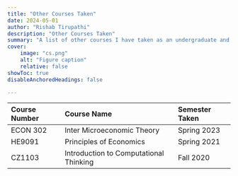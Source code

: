 ```yaml
---
title: "Other Courses Taken"
date: 2024-05-01
author: "Rishab Tirupathi"
description: "Other Courses Taken" 
summary: "A list of other courses I have taken as an undergraduate and graduate student." 
cover:
    image: "cs.png"
    alt: "Figure caption"
    relative: false
showToc: true
disableAnchoredHeadings: false

---
```

| Course Number | Course Name | Semester Taken |
| :-------------| :----------| :-------------|
| ECON 302      | Inter Microeconomic Theory| Spring 2023|
| HE9091      | Principles of Economics| Spring 2021|
| CZ1103      | Introduction to Computational Thinking| Fall 2020|
